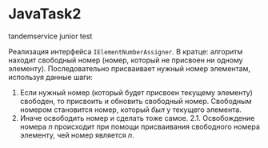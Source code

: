 JavaTask2
=========

tandemservice junior test

Реализация интерфейса `IElementNumberAssigner`.
В кратце: алгоритм находит свободный номер (номер, который не присвоен ни одному элементу). Последовательно присваивает нужный номер элементам, используя данные шаги:
1. Если нужный номер (который будет присвоен текущему элементу) свободен, то присвоить и обновить свободный номер. Свободным номером становится номер, который _был_ у текущего элемента.
2. Иначе освободить номер и сделать тоже самое.
2.1. Освобождение номера _n_ происходит при помощи присваивания свободного номера элементу, чей номер является _n_. 
